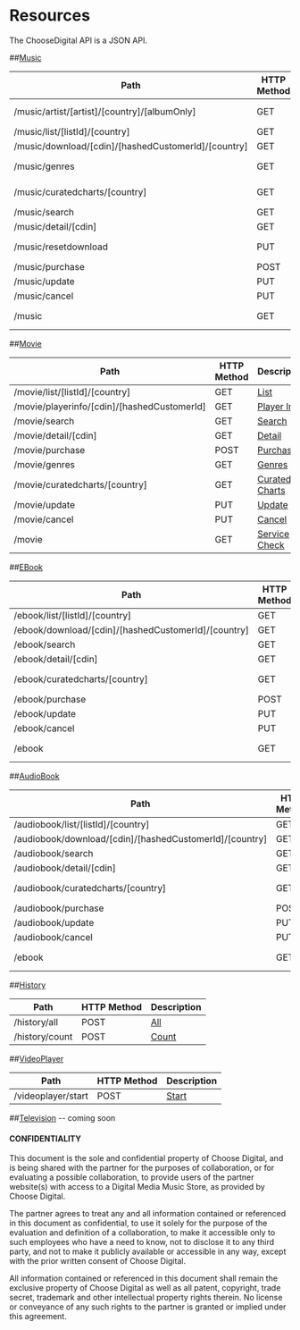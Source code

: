 # Resources

The ChooseDigital API is a JSON API.

##[Music](/choosedigital/api-spec/blob/master/resources/Music.md)
<table>
    <thead>
        <tr>
            <th>Path</th>
            <th>HTTP Method</th>
            <th>Description</th>
        </tr>
    </thead>
    <tbody>
	    <tr>
            <td>/music/artist/[artist]/[country]/[albumOnly]</td>
            <td>GET</td>
            <td><a href="/choosedigital/api-spec/blob/master/resources/Music.md#retrieve-artist-detail">Retrieve Artist Detail</a></td>
        </tr>
	    <tr>
            <td>/music/list/[listId]/[country]</td>
            <td>GET</td>
            <td><a href="/choosedigital/api-spec/blob/master/resources/Music.md#">List</a></td>
        </tr>
	    <tr>
            <td>/music/download/[cdin]/[hashedCustomerId]/[country]</td>
            <td>GET</td>
            <td><a href="/choosedigital/api-spec/blob/master/resources/Music.md#download">Download</a></td>
        </tr>
	    <tr>
            <td>/music/genres</td>
            <td>GET</td>
            <td><a href="/choosedigital/api-spec/blob/master/resources/Music.md#list-all-genres">List All Genres</a></td>
        </tr>
	    <tr>
            <td>/music/curatedcharts/[country]</td>
            <td>GET</td>
            <td><a href="/choosedigital/api-spec/blob/master/resources/Music.md#curated-charts">Curated Charts</a></td>
        </tr>
	    <tr>
            <td>/music/search</td>
            <td>GET</td>
            <td><a href="/choosedigital/api-spec/blob/master/resources/Music.md#search">Search</a></td>
        </tr>
	    <tr>
            <td>/music/detail/[cdin]</td>
            <td>GET</td>
            <td><a href="/choosedigital/api-spec/blob/master/resources/Music.md#detail">Detail</a></td>
        </tr>
	    <tr>
            <td>/music/resetdownload</td>
            <td>PUT</td>
            <td><a href="/choosedigital/api-spec/blob/master/resources/Music.md#reset-download">Reset Download</a></td>
        </tr>
	    <tr>
            <td>/music/purchase</td>
            <td>POST</td>
            <td><a href="/choosedigital/api-spec/blob/master/resources/Music.md#purchase">Purchase</a></td>
        </tr>
	    <tr>
            <td>/music/update</td>
            <td>PUT</td>
            <td><a href="/choosedigital/api-spec/blob/master/resources/Music.md#update">Update</a></td>
        </tr>
	    <tr>
            <td>/music/cancel</td>
            <td>PUT</td>
            <td><a href="/choosedigital/api-spec/blob/master/resources/Music.md#cancel">Cancel</a></td>
        </tr>
	    <tr>
            <td>/music</td>
            <td>GET</td>
            <td><a href="/choosedigital/api-spec/blob/master/resources/Music.md#service-check">Service Check</a></td>
        </tr>
    </tbody>
</table>

##[Movie](/choosedigital/api-spec/blob/master/resources/Movie.md)
<table>
    <thead>
        <tr>
            <th>Path</th>
            <th>HTTP Method</th>
            <th>Description</th>
        </tr>
    </thead>
    <tbody>
	    <tr>
            <td>/movie/list/[listId]/[country]</td>
            <td>GET</td>
            <td><a href="/choosedigital/api-spec/blob/master/resources/Movie.md#list">List</a></td>
        </tr>
	    <tr>
            <td>/movie/playerinfo/[cdin]/[hashedCustomerId]</td>
            <td>GET</td>
            <td><a href="/choosedigital/api-spec/blob/master/resources/Movie.md#player-info">Player Info</a></td>
        </tr>
	    <tr>
            <td>/movie/search</td>
            <td>GET</td>
            <td><a href="/choosedigital/api-spec/blob/master/resources/Movie.md#search">Search</a></td>
        </tr>
	    <tr>
            <td>/movie/detail/[cdin]</td>
            <td>GET</td>
            <td><a href="/choosedigital/api-spec/blob/master/resources/Movie.md#detail">Detail</a></td>
        </tr>
	    <tr>
            <td>/movie/purchase</td>
            <td>POST</td>
            <td><a href="/choosedigital/api-spec/blob/master/resources/Movie.md#purchase">Purchase</a></td>
        </tr>
	    <tr>
            <td>/movie/genres</td>
            <td>GET</td>
            <td><a href="/choosedigital/api-spec/blob/master/resources/Movie.md#genres">Genres</a></td>
        </tr>
	    <tr>
            <td>/movie/curatedcharts/[country]</td>
            <td>GET</td>
            <td><a href="/choosedigital/api-spec/blob/master/resources/Movie.md#curated-charts">Curated Charts</a></td>
        </tr>
	    <tr>
            <td>/movie/update</td>
            <td>PUT</td>
            <td><a href="/choosedigital/api-spec/blob/master/resources/Movie.md#update">Update</a></td>
        </tr>
	    <tr>
            <td>/movie/cancel</td>
            <td>PUT</td>
            <td><a href="/choosedigital/api-spec/blob/master/resources/Movie.md#cancel">Cancel</a></td>
        </tr>
	    <tr>
            <td>/movie</td>
            <td>GET</td>
            <td><a href="/choosedigital/api-spec/blob/master/resources/Movie.md#service-check">Service Check</a></td>
        </tr>
    </tbody>
</table>

##[EBook](/choosedigital/api-spec/blob/master/resources/EBook.md)
<table>
    <thead>
        <tr>
            <th>Path</th>
            <th>HTTP Method</th>
            <th>Description</th>
        </tr>
    </thead>
    <tbody>
	    <tr>
            <td>/ebook/list/[listId]/[country]</td>
            <td>GET</td>
            <td><a href="/choosedigital/api-spec/blob/master/resources/EBook.md#list">List</a></td>
        </tr>
	    <tr>
            <td>/ebook/download/[cdin]/[hashedCustomerId]/[country]</td>
            <td>GET</td>
            <td><a href="/choosedigital/api-spec/blob/master/resources/EBook.md#download">Download</a></td>
        </tr>
	    <tr>
            <td>/ebook/search</td>
            <td>GET</td>
            <td><a href="/choosedigital/api-spec/blob/master/resources/EBook.md#search">Search</a></td>
        </tr>
	    <tr>
            <td>/ebook/detail/[cdin]</td>
            <td>GET</td>
            <td><a href="/choosedigital/api-spec/blob/master/resources/EBook.md#detail">Detail</a></td>
        </tr>
	    <tr>
            <td>/ebook/curatedcharts/[country]</td>
            <td>GET</td>
            <td><a href="/choosedigital/api-spec/blob/master/resources/EBook.md#curated-charts">Curated Charts</a></td>
        </tr>
	    <tr>
            <td>/ebook/purchase</td>
            <td>POST</td>
            <td><a href="/choosedigital/api-spec/blob/master/resources/EBook.md#purchase">Purchase</a></td>
        </tr>
	    <tr>
            <td>/ebook/update</td>
            <td>PUT</td>
            <td><a href="/choosedigital/api-spec/blob/master/resources/EBook.md#update">Update</a></td>
        </tr>
	    <tr>
            <td>/ebook/cancel</td>
            <td>PUT</td>
            <td><a href="/choosedigital/api-spec/blob/master/resources/EBook.md#cancel">Cancel</a></td>
        </tr>
	    <tr>
            <td>/ebook</td>
            <td>GET</td>
            <td><a href="/choosedigital/api-spec/blob/master/resources/EBook.md#service-check">Service Check</a></td>
        </tr>
    </tbody>
</table>

##[AudioBook](/choosedigital/api-spec/blob/master/resources/AudioBook.md)
<table>
    <thead>
        <tr>
            <th>Path</th>
            <th>HTTP Method</th>
            <th>Description</th>
        </tr>
    </thead>
    <tbody>
	    <tr>
            <td>/audiobook/list/[listId]/[country]</td>
            <td>GET</td>
            <td><a href="/choosedigital/api-spec/blob/master/resources/AudioBook.md#list">List</a></td>
        </tr>
	    <tr>
            <td>/audiobook/download/[cdin]/[hashedCustomerId]/[country]</td>
            <td>GET</td>
            <td><a href="/choosedigital/api-spec/blob/master/resources/AudioBook.md#download">Download</a></td>
        </tr>
	    <tr>
            <td>/audiobook/search</td>
            <td>GET</td>
            <td><a href="/choosedigital/api-spec/blob/master/resources/AudioBook.md#search">Search</a></td>
        </tr>
	    <tr>
            <td>/audiobook/detail/[cdin]</td>
            <td>GET</td>
            <td><a href="/choosedigital/api-spec/blob/master/resources/AudioBook.md#detail">Detail</a></td>
        </tr>
	    <tr>
            <td>/audiobook/curatedcharts/[country]</td>
            <td>GET</td>
            <td><a href="/choosedigital/api-spec/blob/master/resources/AudioBook.md#curated-charts">Curated Charts</a></td>
        </tr>
	    <tr>
            <td>/audiobook/purchase</td>
            <td>POST</td>
            <td><a href="/choosedigital/api-spec/blob/master/resources/AudioBook.md#purchase">Purchase</a></td>
        </tr>
	    <tr>
            <td>/audiobook/update</td>
            <td>PUT</td>
            <td><a href="/choosedigital/api-spec/blob/master/resources/AudioBook.md#update">Update</a></td>
        </tr>
	    <tr>
            <td>/audiobook/cancel</td>
            <td>PUT</td>
            <td><a href="/choosedigital/api-spec/blob/master/resources/AudioBook.md#cancel">Cancel</a></td>
        </tr>
	    <tr>
            <td>/ebook</td>
            <td>GET</td>
            <td><a href="/choosedigital/api-spec/blob/master/resources/AudioBook.md#service-check">Service Check</a></td>
        </tr>
    </tbody>
</table>

##[History](/choosedigital/api-spec/blob/master/resources/History.md)
<table>
    <thead>
        <tr>
            <th>Path</th>
            <th>HTTP Method</th>
            <th>Description</th>
        </tr>
    </thead>
    <tbody>
	    <tr>
            <td>/history/all</td>
            <td>POST</td>
            <td><a href="/choosedigital/api-spec/blob/master/resources/History.md#all">All</a></td>
        </tr>
	    <tr>
            <td>/history/count</td>
            <td>POST</td>
            <td><a href="/choosedigital/api-spec/blob/master/resources/History.md#count">Count</a></td>
        </tr>
    </tbody>
</table>

##[VideoPlayer](/choosedigital/api-spec/blob/master/resources/VideoPlayer.md)
<table>
    <thead>
        <tr>
            <th>Path</th>
            <th>HTTP Method</th>
            <th>Description</th>
        </tr>
    </thead>
    <tbody>
	    <tr>
            <td>/videoplayer/start</td>
            <td>POST</td>
            <td><a href="/choosedigital/api-spec/blob/master/resources/VideoPlayer.md#start">Start</a></td>
        </tr>
    </tbody>
</table>

##[Television](/choosedigital/api-spec/blob/master/resources/Television.md) -- coming soon


#### CONFIDENTIALITY

This document is the sole and confidential property of Choose Digital, and is being shared with the partner for the purposes of collaboration, or for evaluating a possible collaboration, to provide users of the partner website(s) with access to a Digital Media Music Store, as provided by Choose Digital. 

The partner agrees to treat any and all information contained or referenced in this document as confidential, to use it solely for the purpose of the evaluation and definition of a collaboration, to make it accessible only to such employees who have a need to know, not to disclose it to any third party, and not to make it publicly available or accessible in any way, except with the prior written consent of Choose Digital.

All information contained or referenced in this document shall remain the exclusive property of Choose Digital as well as all patent, copyright, trade secret, trademark and other intellectual property rights therein. No license or conveyance of any such rights to the partner is granted or implied under this agreement.
